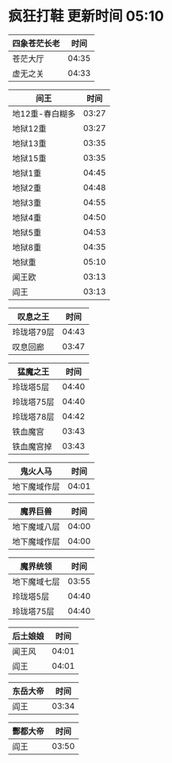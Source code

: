 # 疯狂打鞋 更新时间 05:10

| 四象苍茫长老   | 时间    |
|--------|-------|
| 苍茫大厅 | 04:35 |
| 虚无之关 | 04:33 |

| 间王   | 时间    |
|--------|-------|
| 地12重-春白糊多 | 03:27 |
| 地狱12重 | 03:27 |
| 地狱13重 | 03:35 |
| 地狱15重 | 03:35 |
| 地狱1重 | 04:45 |
| 地狱2重 | 04:48 |
| 地狱3重 | 04:55 |
| 地狱4重 | 04:50 |
| 地狱5重 | 04:53 |
| 地狱8重 | 04:35 |
| 地狱重 | 05:10 |
| 闻王欧 | 03:13 |
| 阎王 | 03:13 |

| 叹息之王   | 时间    |
|--------|-------|
| 玲珑塔79层 | 04:43 |
| 叹息回廊 | 03:47 |

| 猛魔之王   | 时间    |
|--------|-------|
| 玲珑塔5层 | 04:40 |
| 玲珑塔75层 | 04:40 |
| 玲珑塔78层 | 04:42 |
| 铁血魔宫 | 03:43 |
| 铁血魔宫掉 | 03:43 |

| 鬼火人马   | 时间    |
|--------|-------|
| 地下魔域作层 | 04:01 |

| 魔界巨兽   | 时间    |
|--------|-------|
| 地下魔域八层 | 04:00 |
| 地下魔域作层 | 04:00 |

| 魔界统领   | 时间    |
|--------|-------|
| 地下魔域七层 | 03:55 |
| 玲珑塔5层 | 04:40 |
| 玲珑塔75层 | 04:40 |

| 后土娘娘   | 时间    |
|--------|-------|
| 闻王风 | 04:01 |
| 阎王 | 04:01 |

| 东岳大帝   | 时间    |
|--------|-------|
| 阎王 | 03:34 |

| 酆都大帝   | 时间    |
|--------|-------|
| 阎王 | 03:50 |
